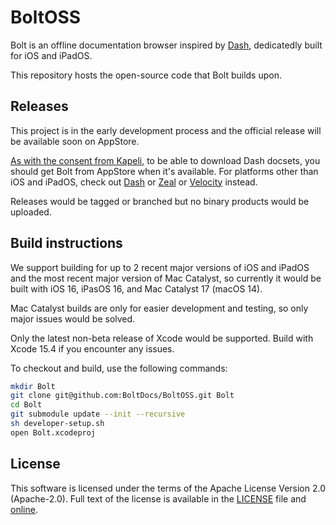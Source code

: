 # BoltOSS

Bolt is an offline documentation browser inspired by [Dash](https://kapeli.com/dash), dedicatedly built for iOS and iPadOS.

This repository hosts the open-source code that Bolt builds upon.

## Releases

This project is in the early development process and the official release will be available soon on AppStore.

[As with the consent from Kapeli](https://blog.kapeli.com/dash-for-ios-android-windows-or-linux), to be able to download Dash docsets, you should get Bolt from AppStore when it's available. For platforms other than iOS and iPadOS, check out [Dash](https://kapeli.com/dash) or [Zeal](https://github.com/zealdocs/zeal) or [Velocity](https://velocity.silverlakesoftware.com) instead.

Releases would be tagged or branched but no binary products would be uploaded.

## Build instructions

We support building for up to 2 recent major versions of iOS and iPadOS and the most recent major version of Mac Catalyst, so currently it would be built with iOS 16, iPasOS 16, and Mac Catalyst 17 (macOS 14).

Mac Catalyst builds are only for easier development and testing, so only major issues would be solved.

Only the latest non-beta release of Xcode would be supported. Build with Xcode 15.4 if you encounter any issues.

To checkout and build, use the following commands:

```sh
mkdir Bolt
git clone git@github.com:BoltDocs/BoltOSS.git Bolt
cd Bolt
git submodule update --init --recursive
sh developer-setup.sh
open Bolt.xcodeproj
```

## License

This software is licensed under the terms of the Apache License Version 2.0 (Apache-2.0). Full text of the license is available in the [LICENSE](LICENSE) file and [online](https://www.apache.org/licenses/LICENSE-2.0).
